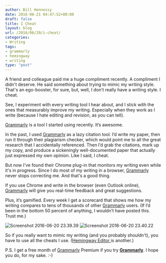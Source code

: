 ```yaml
---
author: Bill Hennessy
date: 2016-06-21 04:47:52+00:00
draft: false
title: I Cheat
layout: blog
url: /2016/06/20/i-cheat/
categories:
- Writing
tags:
- grammarly
- hemingway
- writing
type: "post"
---
```


A friend and colleague paid me a huge compliment recently. A compliment I didn't deserve. He said something about trying to mimic my writing style. That's an ego-booster, for sure, but, well, I don’t really have a writing style. I cheat.





See, I experiment with every writing tool I hear about, and I stick with the ones that measurably improve my writing. Especially when they work as I write (because I hate editing and revision, as you can tell). 





[Grammarly](https://gram.ly/nXBV) is a tool I started using recently. It’s awesome.





In the past, I used [Grammarly](https://gram.ly/nXBV) as a lazy citation tool. I’d write my paper, then run it through their plagiarism checker, which would point me to all the great research that I accidentally referenced. Then I’d grab the citations, mark up my copy, and produce a sickeningly well-documented paper that actually just expressed my own opinion. Like I said, I cheat.





But now I've found their Chrome plug-in that monitors my writing even while it's in progress. Since I do most of my writing in a browser, [Grammarly](https://gram.ly/nXBV) never stops correcting me. And that's a good thing.





If you use Chrome and write in the browser (even Outlook online), [Grammarly](https://gram.ly/nXBV) will give you real-time feedback and great suggestions. 





Plus, it’s gamified. Every week I get a scorecard that shows me how my writing compares to tens of thousands of other [Grammarly](https://gram.ly/nXBV) users. (If I’d been in the bottom 50 percent of anything, I wouldn’t have posted this. Trust me.)





![Screenshot 2016-06-20 23.39.39](https://hennessysview.com/wp-content/uploads/2016/06/Screenshot-2016-06-20-23.39.39.png)
![Screenshot 2016-06-20 23.40.22](https://hennessysview.com/wp-content/uploads/2016/06/Screenshot-2016-06-20-23.40.22.png)






So if you really want to mimic my writing (and you probably shouldn't), you have to use all the cheats I use. ([Hemingway Editor ](https://www.hemingwayapp.com/)is another.)





P.S. I get a free month of [Grammarly](https://gram.ly/nXBV) Premium if you try [**Grammarly**](https://gram.ly/nXBV). I hope you do, for my sake. :-)
